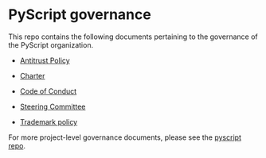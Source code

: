 # PyScript governance

This repo contains the following documents pertaining to the governance of the PyScript organization.

- [Antitrust Policy](./ANTITRUST.md)

- [Charter](./CHARTER.md)

- [Code of Conduct](./CODE-OF-CONDUCT.md)

- [Steering Committee](./STEERIUNG-COMMITTEE.md)

- [Trademark policy](./TRADEMARKS.md)

For more project-level governance documents, please see the [pyscript repo](https://github.com/pyscript/pyscript).
